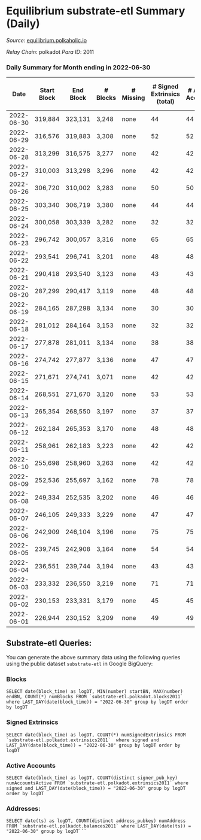 # Equilibrium substrate-etl Summary (Daily)

_Source_: [equilibrium.polkaholic.io](https://equilibrium.polkaholic.io)

*Relay Chain*: polkadot
*Para ID*: 2011



### Daily Summary for Month ending in 2022-06-30


| Date | Start Block | End Block | # Blocks | # Missing | # Signed Extrinsics (total) | # Active Accounts | # Addresses with Balances | # Events | # Transfers | # XCM Transfers In | # XCM Transfers Out |
| ---- | ----------- | --------- | -------- | --------- | --------------------------- | ----------------- | ------------------------- | -------- | ----------- | ------------------ | ------------------- |
| 2022-06-30 | 319,884 | 323,131 | 3,248 | none  | 44 | 44 | 3,836 | 6,705 |   |   |   |
| 2022-06-29 | 316,576 | 319,883 | 3,308 | none  | 52 | 52 | 3,826 | 6,863 |   |   |   |
| 2022-06-28 | 313,299 | 316,575 | 3,277 | none  | 42 | 42 | 3,816 | 6,731 |   |   |   |
| 2022-06-27 | 310,003 | 313,298 | 3,296 | none  | 42 | 42 | 3,810 | 6,805 |   |   |   |
| 2022-06-26 | 306,720 | 310,002 | 3,283 | none  | 50 | 50 | 3,796 | 6,785 |   |   |   |
| 2022-06-25 | 303,340 | 306,719 | 3,380 | none  | 44 | 44 | 3,787 | 6,972 |   |   |   |
| 2022-06-24 | 300,058 | 303,339 | 3,282 | none  | 32 | 32 | 3,775 | 6,728 |   |   |   |
| 2022-06-23 | 296,742 | 300,057 | 3,316 | none  | 65 | 65 | 3,770 | 6,922 |   |   |   |
| 2022-06-22 | 293,541 | 296,741 | 3,201 | none  | 48 | 48 | 3,753 | 6,624 |   |   |   |
| 2022-06-21 | 290,418 | 293,540 | 3,123 | none  | 43 | 43 | 3,743 | 6,464 |   |   |   |
| 2022-06-20 | 287,299 | 290,417 | 3,119 | none  | 48 | 48 | 3,728 | 6,438 |   |   |   |
| 2022-06-19 | 284,165 | 287,298 | 3,134 | none  | 30 | 30 | 3,587 | 6,410 |   |   |   |
| 2022-06-18 | 281,012 | 284,164 | 3,153 | none  | 32 | 32 | 3,580 | 6,463 |   |   |   |
| 2022-06-17 | 277,878 | 281,011 | 3,134 | none  | 38 | 38 | 3,573 | 6,464 |   |   |   |
| 2022-06-16 | 274,742 | 277,877 | 3,136 | none  | 47 | 47 | 3,564 | 6,479 |   |   |   |
| 2022-06-15 | 271,671 | 274,741 | 3,071 | none  | 42 | 42 | 3,556 | 6,350 |   |   |   |
| 2022-06-14 | 268,551 | 271,670 | 3,120 | none  | 53 | 53 | 3,546 | 6,483 |   |   |   |
| 2022-06-13 | 265,354 | 268,550 | 3,197 | none  | 37 | 37 | 3,537 | 6,569 |   |   |   |
| 2022-06-12 | 262,184 | 265,353 | 3,170 | none  | 48 | 48 | 3,533 | 6,582 |   |   |   |
| 2022-06-11 | 258,961 | 262,183 | 3,223 | none  | 42 | 42 | 3,515 | 6,646 |   |   |   |
| 2022-06-10 | 255,698 | 258,960 | 3,263 | none  | 42 | 42 | 3,507 | 6,721 |   |   |   |
| 2022-06-09 | 252,536 | 255,697 | 3,162 | none  | 78 | 78 | 3,493 | 6,707 |   |   |   |
| 2022-06-08 | 249,334 | 252,535 | 3,202 | none  | 46 | 46 | 3,466 | 6,626 |   |   |   |
| 2022-06-07 | 246,105 | 249,333 | 3,229 | none  | 47 | 47 | 3,394 | 6,679 |   |   |   |
| 2022-06-06 | 242,909 | 246,104 | 3,196 | none  | 75 | 75 | 3,385 | 6,762 |   |   |   |
| 2022-06-05 | 239,745 | 242,908 | 3,164 | none  | 54 | 54 | 3,364 | 6,582 |   |   |   |
| 2022-06-04 | 236,551 | 239,744 | 3,194 | none  | 43 | 43 | 3,349 | 6,602 |   |   |   |
| 2022-06-03 | 233,332 | 236,550 | 3,219 | none  | 71 | 71 | 3,335 | 14,612 |   |   |   |
| 2022-06-02 | 230,153 | 233,331 | 3,179 | none  | 45 | 45 | 840 | 6,575 |   |   |   |
| 2022-06-01 | 226,944 | 230,152 | 3,209 | none  | 49 | 49 | 824 | 6,653 |   |   |   |

## Substrate-etl Queries:
You can generate the above summary data using the following queries using the public dataset `substrate-etl` in Google BigQuery:


### Blocks
```
SELECT date(block_time) as logDT, MIN(number) startBN, MAX(number) endBN, COUNT(*) numBlocks FROM `substrate-etl.polkadot.blocks2011`  where LAST_DAY(date(block_time)) = "2022-06-30" group by logDT order by logDT
```


### Signed Extrinsics
```
SELECT date(block_time) as logDT, COUNT(*) numSignedExtrinsics FROM `substrate-etl.polkadot.extrinsics2011`  where signed and LAST_DAY(date(block_time)) = "2022-06-30" group by logDT order by logDT
```


### Active Accounts
```
SELECT date(block_time) as logDT, COUNT(distinct signer_pub_key) numAccountsActive FROM `substrate-etl.polkadot.extrinsics2011` where signed and LAST_DAY(date(block_time)) = "2022-06-30" group by logDT order by logDT
```


### Addresses:
```
SELECT date(ts) as logDT, COUNT(distinct address_pubkey) numAddress FROM `substrate-etl.polkadot.balances2011` where LAST_DAY(date(ts)) = "2022-06-30" group by logDT```


